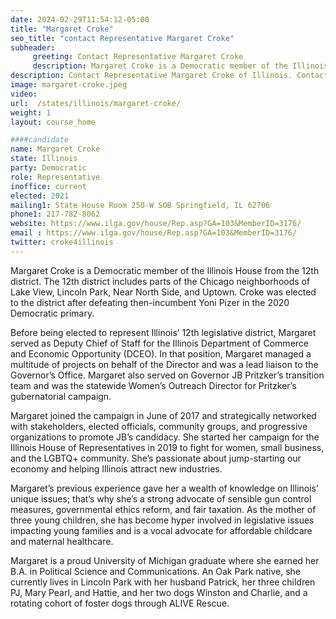 ```yaml
---
date: 2024-02-29T11:54:12-05:00
title: "Margaret Croke"
seo_title: "contact Representative Margaret Croke"
subheader:
     greeting: Contact Representative Margaret Croke
     description: Margaret Croke is a Democratic member of the Illinois House from the 12th district. The 12th district includes parts of the Chicago neighborhoods of Lake View, Lincoln Park, Near North Side, and Uptown. Croke was elected to the district after defeating then-incumbent Yoni Pizer in the 2020 Democratic primary.
description: Contact Representative Margaret Croke of Illinois. Contact information for Margaret Croke includes email address, phone number, and mailing address.
image: margaret-croke.jpeg
video:
url:  /states/illinois/margaret-croke/
weight: 1
layout: course_home

####candidate
name: Margaret Croke
state: Illinois
party: Democratic
role: Representative
inoffice: current
elected: 2021
mailing1: State House Room 250-W SOB Springfield, IL 62706
phone1: 217-782-8062
website: https://www.ilga.gov/house/Rep.asp?GA=103&MemberID=3176/
email : https://www.ilga.gov/house/Rep.asp?GA=103&MemberID=3176/
twitter: croke4illinois
---
```


Margaret Croke is a Democratic member of the Illinois House from the 12th district. The 12th district includes parts of the Chicago neighborhoods of Lake View, Lincoln Park, Near North Side, and Uptown. Croke was elected to the district after defeating then-incumbent Yoni Pizer in the 2020 Democratic primary.

Before being elected to represent Illinois’ 12th legislative district, Margaret served as Deputy Chief of Staff for the Illinois Department of Commerce and Economic Opportunity (DCEO). In that position, Margaret managed a multitude of projects on behalf of the Director and was a lead liaison to the Governor’s Office. Margaret also served on Governor JB Pritzker’s transition team and was the statewide Women’s Outreach Director for Pritzker’s gubernatorial campaign.

Margaret joined the campaign in June of 2017 and strategically networked with stakeholders, elected officials, community groups, and progressive organizations to promote JB’s candidacy. She started her campaign for the Illinois House of Representatives in 2019 to fight for women, small business, and the LGBTQ+ community. She’s passionate about jump-starting our economy and helping Illinois attract new industries.

Margaret’s previous experience gave her a wealth of knowledge on Illinois’ unique issues; that’s why she’s a strong advocate of sensible gun control measures, governmental ethics reform, and fair taxation. As the mother of three young children, she has become hyper involved in legislative issues impacting young families and is a vocal advocate for affordable childcare and maternal healthcare.

Margaret is a proud University of Michigan graduate where she earned her B.A. in Political Science and Communications. An Oak Park native, she currently lives in Lincoln Park with her husband Patrick, her three children PJ, Mary Pearl, and Hattie, and her two dogs Winston and Charlie, and a rotating cohort of foster dogs through ALIVE Rescue.
